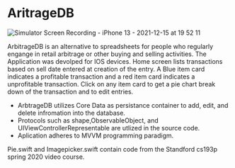 # AritrageDB

![Simulator Screen Recording - iPhone 13 - 2021-12-15 at 19 52 11](https://user-images.githubusercontent.com/78460563/146306838-9de9d14d-181e-4adc-aa99-16956dc92524.gif)

ArbitrageDB is an alternative to spreadsheets for people who regularly engange in retail arbitrage or other buying and selling activities. The Application was devolped for IOS devices. Home screen lists transactions based on sell date entered at creation of the entry. A Blue item card indicates a profitable transaction and a red item card indicates a unprofitable transaction. Click on any item card to get a pie chart break down of the transaction and to edit entries.

- ArbtrageDB utilizes Core Data as persistance container to add, edit, and delete infromation into the database. 
- Protocols such as shape,ObservableObject, and UIViewControllerRepresentable are utlized in the source code.
- Aplication adheres to MVVM programming paradigm.

Pie.swift and Imagepicker.swift contain code from the Standford cs193p spring 2020 video course.
